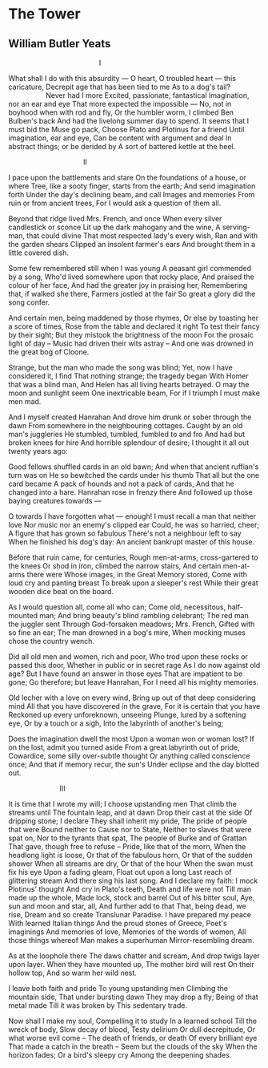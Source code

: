 # The Tower
## William Butler Yeats
                                              I

What shall I do with this absurdity —
O heart, O troubled heart — this caricature,
Decrepit age that has been tied to me
As to a dog's tail?
                                 Never had I more
Excited, passionate, fantastical
Imagination, nor an ear and eye
That more expected the impossible —
No, not in boyhood when with rod and fly,
Or the humbler worm, I climbed Ben Bulben's back
And had the livelong summer day to spend.
It seems that I must bid the Muse go pack,
Choose Plato and Plotinus for a friend
Until imagination, ear and eye,
Can be content with argument and deal
In abstract things; or be derided by
A sort of battered kettle at the heel.

                                      II

I pace upon the battlements and stare
On the foundations of a house, or where
Tree, like a sooty finger, starts from the earth;
And send imagination forth
Under the day's declining beam, and call
Images and memories
From ruin or from ancient trees,
For I would ask a question of them all.

Beyond that ridge lived Mrs. French, and once
When every silver candlestick or sconce
Lit up the dark mahogany and the wine,
A serving-man, that could divine
That most respected lady's every wish,
Ran and with the garden shears
Clipped an insolent farmer's ears
And brought them in a little covered dish.

Some few remembered still when I was young
A peasant girl commended by a song,
Who'd lived somewhere upon that rocky place,
And praised the colour of her face,
And had the greater joy in praising her,
Remembering that, if walked she there,
Farmers jostled at the fair
So great a glory did the song confer.

And certain men, being maddened by those rhymes,
Or else by toasting her a score of times,
Rose from the table and declared it right
To test their fancy by their sight;
But they mistook the brightness of the moon
For the prosaic light of day –
Music had driven their wits astray –
And one was drowned in the great bog of Cloone.

Strange, but the man who made the song was blind;
Yet, now I have considered it, I find
That nothing strange; the tragedy began
With Homer that was a blind man,
And Helen has all living hearts betrayed.
O may the moon and sunlight seem
One inextricable beam,
For if I triumph I must make men mad.

And I myself created Hanrahan
And drove him drunk or sober through the dawn
From somewhere in the neighbouring cottages.
Caught by an old man's juggleries
He stumbled, tumbled, fumbled to and fro
And had but broken knees for hire
And horrible splendour of desire;
I thought it all out twenty years ago:

Good fellows shuffled cards in an old bawn;
And when that ancient ruffian's turn was on
He so bewitched the cards under his thumb
That all but the one card became
A pack of hounds and not a pack of cards,
And that he changed into a hare.
Hanrahan rose in frenzy there
And followed up those baying creatures towards —

O towards I have forgotten what — enough!
I must recall a man that neither love
Nor music nor an enemy's clipped ear
Could, he was so harried, cheer;
A figure that has grown so fabulous
There's not a neighbour left to say
When he finished his dog's day:
An ancient bankrupt master of this house.

Before that ruin came, for centuries,
Rough men-at-arms, cross-gartered to the knees
Or shod in iron, climbed the narrow stairs,
And certain men-at-arms there were
Whose images, in the Great Memory stored,
Come with loud cry and panting breast
To break upon a sleeper's rest
While their great wooden dice beat on the board.

As I would question all, come all who can;
Come old, necessitous, half-mounted man;
And bring beauty's blind rambling celebrant;
The red man the juggler sent
Through God-forsaken meadows; Mrs. French,
Gifted with so fine an ear;
The man drowned in a bog's mire,
When mocking muses chose the country wench.

Did all old men and women, rich and poor,
Who trod upon these rocks or passed this door,
Whether in public or in secret rage
As I do now against old age?
But I have found an answer in those eyes
That are impatient to be gone;
Go therefore; but leave Hanrahan,
For I need all his mighty memories.

Old lecher with a love on every wind,
Bring up out of that deep considering mind
All that you have discovered in the grave,
For it is certain that you have
Reckoned up every unforeknown, unseeing
Plunge, lured by a softening eye,
Or by a touch or a sigh,
Into the labyrinth of another's being;

Does the imagination dwell the most
Upon a woman won or woman lost?
If on the lost, admit you turned aside
From a great labyrinth out of pride,
Cowardice, some silly over-subtle thought
Or anything called conscience once;
And that if memory recur, the sun's
Under eclipse and the day blotted out.

                          III

It is time that I wrote my will;
I choose upstanding men
That climb the streams until
The fountain leap, and at dawn
Drop their cast at the side
Of dripping stone; I declare
They shall inherit my pride,
The pride of people that were
Bound neither to Cause nor to State,
Neither to slaves that were spat on,
Nor to the tyrants that spat,
The people of Burke and of Grattan
That gave, though free to refuse –
Pride, like that of the morn,
When the headlong light is loose,
Or that of the fabulous horn,
Or that of the sudden shower
When all streams are dry,
Or that of the hour
When the swan must fix his eye
Upon a fading gleam,
Float out upon a long
Last reach of glittering stream
And there sing his last song.
And I declare my faith:
I mock Plotinus' thought
And cry in Plato's teeth,
Death and life were not
Till man made up the whole,
Made lock, stock and barrel
Out of his bitter soul,
Aye, sun and moon and star, all,
And further add to that
That, being dead, we rise,
Dream and so create
Translunar Paradise.
I have prepared my peace
With learned Italian things
And the proud stones of Greece,
Poet's imaginings
And memories of love,
Memories of the words of women,
All those things whereof
Man makes a superhuman
Mirror-resembling dream.

As at the loophole there
The daws chatter and scream,
And drop twigs layer upon layer.
When they have mounted up,
The mother bird will rest
On their hollow top,
And so warm her wild nest.

I leave both faith and pride
To young upstanding men
Climbing the mountain side,
That under bursting dawn
They may drop a fly;
Being of that metal made
Till it was broken by
This sedentary trade.

Now shall I make my soul,
Compelling it to study
In a learned school
Till the wreck of body,
Slow decay of blood,
Testy delirium
Or dull decrepitude,
Or what worse evil come –
The death of friends, or death
Of every brilliant eye
That made a catch in the breath –
Seem but the clouds of the sky
When the horizon fades;
Or a bird's sleepy cry
Among the deepening shades.